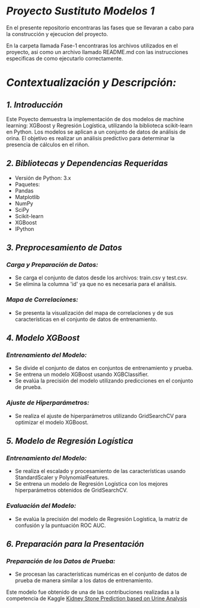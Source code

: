 # *Proyecto Sustituto Modelos 1*

En el presente repositorio encontraras las fases que se llevaran a cabo para la construcción y ejecucion del proyecto.

En la carpeta llamada Fase-1 encontraras los archivos utilizados en el proyecto, asi como un archivo llamado README.md con las instrucciones especificas de como ejecutarlo correctamente.

# *Contextualización y Descripción:*

## *1. Introducción*
Este Poyecto demuestra la implementación de dos modelos de machine learning: XGBoost y Regresión Logística, utilizando la biblioteca scikit-learn en Python. Los modelos se aplican a un conjunto de datos de análisis de orina. El objetivo es realizar un análisis predictivo para determinar la presencia de cálculos en el riñon.

## *2. Bibliotecas y Dependencias Requeridas*
- Versión de Python: 3.x
- Paquetes:
- Pandas 
- Matplotlib 
- NumPy 
- SciPy
- Scikit-learn
- XGBoost
- IPython

## *3. Preprocesamiento de Datos*

### *Carga y Preparación de Datos:*

- Se carga el conjunto de datos desde los archivos: train.csv y test.csv.
- Se elimina la columna 'id' ya que no es necesaria para el análisis.

### *Mapa de Correlaciones:*

- Se presenta la visualización  del mapa de correlaciones y de sus características en el conjunto de datos de entrenamiento.

## *4. Modelo XGBoost*

### *Entrenamiento del Modelo:*

- Se divide el conjunto de datos en conjuntos de entrenamiento y prueba.
- Se entrena un modelo XGBoost usando XGBClassifier.
- Se evalúa la precisión del modelo utilizando predicciones en el conjunto de prueba.

### *Ajuste de Hiperparámetros:*

- Se realiza el ajuste de hiperparámetros utilizando GridSearchCV para optimizar el modelo XGBoost.

## *5. Modelo de Regresión Logística*

### *Entrenamiento del Modelo:*

- Se realiza el escalado y procesamiento de las características usando StandardScaler y PolynomialFeatures.
- Se entrena un modelo de Regresión Logística con los mejores hiperparámetros obtenidos de GridSearchCV.

### *Evaluación del Modelo:*

- Se evalúa la precisión del modelo de Regresión Logística, la matriz de confusión y la puntuación ROC AUC.

## *6. Preparación para la Presentación*

### *Preparación de los Datos de Prueba:*

- Se procesan las características numéricas en el conjunto de datos de prueba de manera similar a los datos de entrenamiento.

Este modelo fue obtenido de una de las contribuciones realizadas a la competencia de Kaggle [Kidney Stone Prediction based on Urine Analysis](https://www.kaggle.com/datasets/vuppalaadithyasairam/kidney-stone-prediction-based-on-urine-analysis)
